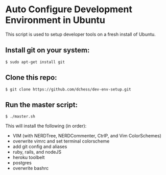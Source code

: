 # Auto Configure Development Environment in Ubuntu
This script is used to setup developer tools on a fresh install of Ubuntu.

## Install git on your system:

```
$ sudo apt-get install git
```

## Clone this repo:

```
$ git clone https://github.com/dchess/dev-env-setup.git
```

## Run the master script:

```
$ ./master.sh
```

This will install the following (in order):

- VIM (with NERDTree, NERDCommenter, CtrlP, and Vim ColorSchemes)
- overwrite  vimrc and set terminal colorscheme
- add git config and aliases
- ruby, rails, and nodeJS
- heroku toolbelt
- postgres
- overwrite bashrc
